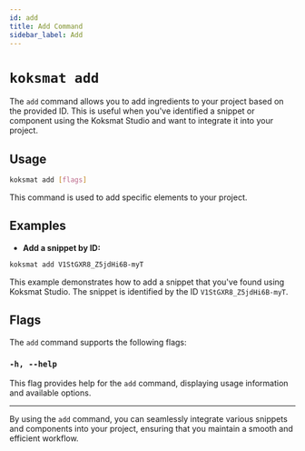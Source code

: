```yaml
---
id: add
title: Add Command
sidebar_label: Add
---
```


# `koksmat add`

The `add` command allows you to add ingredients to your project based on the provided ID. This is useful when you've identified a snippet or component using the Koksmat Studio and want to integrate it into your project.

## Usage

```bash
koksmat add [flags]
```

This command is used to add specific elements to your project.

## Examples

- **Add a snippet by ID:**

```bash
koksmat add V1StGXR8_Z5jdHi6B-myT
```

This example demonstrates how to add a snippet that you've found using Koksmat Studio. The snippet is identified by the ID `V1StGXR8_Z5jdHi6B-myT`.

## Flags

The `add` command supports the following flags:

### `-h, --help`

This flag provides help for the `add` command, displaying usage information and available options.

---

By using the `add` command, you can seamlessly integrate various snippets and components into your project, ensuring that you maintain a smooth and efficient workflow.
